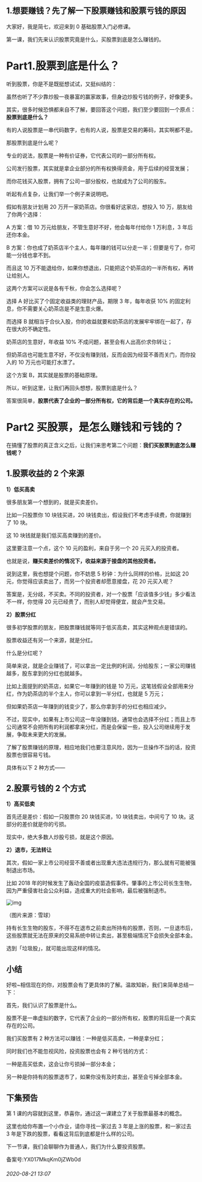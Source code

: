 ## 1.想要赚钱？先了解一下股票赚钱和股票亏钱的原因
大家好，我是简七，欢迎来到 0 基础股票入门必修课。


第一课，我们先来认识股票究竟是什么，买股票到底是怎么赚钱的。


Part1.股票到底是什么？
==============


听到股票，你是不是既挺想试试，又挺纠结的：


虽然也听了不少靠炒股一夜暴富的赢家故事，但身边炒股亏钱的例子，好像更多。


其实，很多时候恐惧都来自不了解，要回答这个问题，我们至少要回到一个原点：**股票到底是什么？**


有的人说股票是一串代码数字，也有的人说，股票是交易的筹码，其实啊都不是。


那股票到底是什么呢？


专业的说法，股票是一种有价证券，它代表公司的一部分所有权。


公司发行股票，其实就是拿企业部分的所有权换得资金，用于后续的经营发展；


而你花钱买入股票，拥有了公司一部分股权，也就成为了公司的股东。


听起有点复杂，让我们举一个例子来说明吧。


假如有朋友计划用 20 万开一家奶茶店。你很看好这家店，想投入 10 万，朋友给了你两个选择：


A 方案：借 10 万元给朋友，不管生意好不好，他会每年付给你 1 万利息，3 年后还你本金。


B 方案：你也成了奶茶店半个主人，每年赚的钱可以分走一半；但要是亏了，你可能一分钱也拿不到。


而且这 10 万不能退给你，如果你想退出，只能把这个奶茶店的一半所有权，再转让给别人。


这两个方案可以说是各有千秋，你会怎么选择呢？


选择 A 好比买了个固定收益类的理财产品，期限 3 年，每年收获 10% 的固定利息，你不需要关心奶茶店是不是生意火爆。


而选择 B 就相当于合伙入股，你的收益就要和奶茶店的发展牢牢绑在一起了，存在很大的不确定性。


奶茶店的生意好，年收益 10% 不成问题，甚至会有人出高价求你转让；


但奶茶店也可能生意不好，不仅没有赚到钱，反而会因为经营不善而关门，而你投入的 10 万元也可能打水漂了。


这个方案 B，其实就是股票的基础原理。


所以，听到这里，让我们再回头想想，股票到底是什么？


答案很简单，**股票代表了企业的一部分所有权，它的背后是一个真实存在的公司。**


Part2 买股票，是怎么赚钱和亏钱的？
====================


在搞懂了股票的真正含义之后，让我们来思考第二个问题：**我们买股票到底怎么赚钱呢？**


1.股票收益的 2 个来源
-------------


**1）低买高卖**


很多朋友第一个想到的，就是买卖差价。


比如一只股票你 10 块钱买进，20 块钱卖出，假设我们不考虑手续费，你就赚到了 10 块。


这 10 块钱就是我们低买高卖赚到的差价。


这里要注意一个点，这个 10 元的盈利，来自于另一个 20 元买入的投资者。


也就是说，**赚买卖差价的情况下，收益来源于接盘的其他投资者。**


说到这里，我也想提个问题，你不妨思 5 秒钟：为什么同样的价格，比如这 20 元，你觉得应该卖出了，而另一个投资者却愿意接盘，花 20 元买入呢？


答案是，无分歧，不买卖。不同的投资者，对一个股票「应该值多少钱」多少看法不一样，你觉得 20 元已经贵了，而别人却觉得便宜，就会产生交易。


**2）股票分红**


很多初学股票的朋友，把股票赚钱就等同于低买高卖，其实这种观点是错误的。


股票收益还有另一个来源，就是分红。


什么是分红呢？


简单来说，就是企业赚钱了，可以拿出一定比例的利润，分给股东；一家公司赚钱越多，股东拿到的分红也就越多。


比如上面提到的奶茶店，如果它一年赚到的钱是 10 万元，这笔钱假设全部用来分红，作为奶茶店的半个主人，你可以拿到一半分红，也就是 5 万元；


但如果奶茶店一年赚到的钱变少了，那么你拿到手的分红也相应减少。


不过，现实中，如果有上市公司这一年没赚到钱，通常也会选择不分红；而且上市公司通常不会把所有的利润都拿来分红，而是会保留一些，投入公司继续用于发展，争取未来更大的发展。


了解了股票赚钱的原理，相应地我们也要注意风险，因为一旦操作不当的话，投资股票也很容易亏钱。


具体有以下 2 种方式——


2.股票亏钱的 2 个方式
-------------


**1）高买低卖**


首先还是差价：假如一只股票你 20 块钱买进，10 块钱卖出，中间亏了 10 块。这部分的差价就是你的亏损。


现实中，绝大多数人炒股亏损，就是这个原因。


**2）退市，无法转让**


其次，假如一家上市公司经营不善或者出现重大违法违规行为，那么就有可能被强制退出市场。


比如 2018 年的时候发生了轰动全国的疫苗造假事件。肇事的上市公司长生生物，因为严重侵害社会公众利益，造成重大的社会影响，最后被强制退市。


![img](https://pic2.zhimg.com/v2-4f988d7cdf828b7330a3f39e195cf572.webp)

（图片来源：雪球）


持有长生生物的股东，不得不在退市之前卖出所持有的股票，否则，一旦退市后，这些股票就无法在原来的交易系统中转让卖出，甚至极端情况下会损失全部本金。


选到「垃圾股」，就可能出现这样的情况。


小结
--


好啦~相信现在的你，对股票会有了更具体的了解。温故知新，我们来简单总结一下：


首先，我们认识了股票是什么。


股票不是一串虚拟的数字，它代表了企业的一部分所有权，股票的背后是一个真实存在的公司。


我们买股票有 2 种方法可以赚钱：一种是低买高卖，一种是拿分红；


同时我们也不能忽视风险，投资股票也会有 2 种亏钱的方式：


一种是高买低卖，这会让你亏损掉一部分本金；


另一种是你持有的股票退市了，如果你没有及时卖出，甚至会亏掉全部本金。


下集预告
----


第 1 课的内容就到这里，恭喜你，通过这一课建立了关于股票最基本的概念。


这里也给你布置一个小作业，请你寻找一家过去 3 年是上涨的股票，和一家过去 3 年是下跌的股票，看看这背后到底都是什么样的公司。


下一节课，我们会聊聊作为普通人，我们为什么要投资股票。 


备案号:YX017MkqKm0jZWb0d


###### 2020-08-21 13:07
